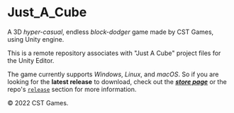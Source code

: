 # Just_A_Cube
A 3D _hyper-casual_, endless _block-dodger_ game made by CST Games, using Unity engine.

This is a remote repository associates with "Just A Cube" project files for the Unity Editor.

The game currently supports _Windows_, _Linux_, and _macOS_. So if you are looking for the __latest release__ to download, check out the [___store page___](https://constance012.itch.io/just-a-cube) or the repo's [`release`](https://github.com/constance012/Just_A_Cube/releases) section for more information.

© 2022 CST Games.
